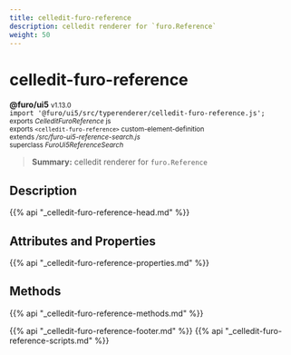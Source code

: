 ```yaml
---
title: celledit-furo-reference
description: celledit renderer for `furo.Reference`
weight: 50
---
```


# celledit-furo-reference
**@furo/ui5** <small>v1.13.0</small>
<br>`import '@furo/ui5/src/typerenderer/celledit-furo-reference.js';`<small>
<br>exports *CelleditFuroReference* js
<br>exports `<celledit-furo-reference>` custom-element-definition
<br>extends */src/furo-ui5-reference-search.js*
<br>superclass *FuroUi5ReferenceSearch*</small>

> **Summary:** celledit renderer for `furo.Reference`

## Description



{{% api "_celledit-furo-reference-head.md" %}}

## Attributes and Properties
{{% api "_celledit-furo-reference-properties.md" %}}



## Methods
{{% api "_celledit-furo-reference-methods.md" %}}





{{% api "_celledit-furo-reference-footer.md" %}}
{{% api "_celledit-furo-reference-scripts.md" %}}
